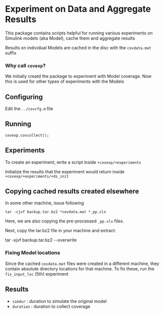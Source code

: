 # Experiment on Data and Aggregate Results

This package contains scripts helpful for running various experiments on
Simulink models (aka Model), cache them and aggregate results

Results on individual Models are cached in the disc with the `covdata.mat`
suffix

### Why call `covexp`?

We initially creatd the package to experiment with Model coverage. 
Now this is used for other types of experiments with the Models

## Configuring

Edit the `../covcfg.m` file

## Running

    covexp.covcollect();

## Experiments

To create an experiment, write a script inside `+covexp/+experiments`

Initialize the results that the experiment would return inside 
`+covexp/+experiments/+ds_init`

## Copying cached results created elsewhere

In some other machine, issue following

    tar -cjvf backup.tar.bz2 *covdata.mat *_pp.slx

Here, we are also copying the pre-processed `_pp.slx` files.

Next, copy the tar.bz2 file in your machine and extract:

  tar -xjvf backup.tar.bz2 --overwrite

### Fixing Model locations

Since the cached `covdata.mat` files were created in a different machine, 
they contain absolute directory locations for that machine. To fix these,
run the `fix_input_loc` (5th) experiment

## Results

- `simdur` : duration to simulate the original model
- `duration` : duration to collect coverage